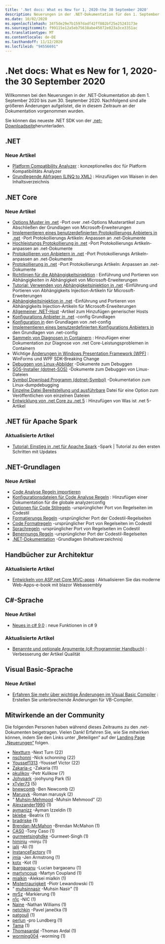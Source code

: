 ```yaml
---
title: '.Net docs: What es New for 1, 2020-the 30 September 2020'
description: Neuerungen in der .NET-Dokumentation für den 1. September 2020 bis zum 30. September 2020.
ms.date: 10/02/2020
ms.openlocfilehash: 34f5de29e7b1597dadf42ff802bf25e25243173e
ms.sourcegitcommit: f99115e12a5eb75638abe45072e023a3ce3351ac
ms.translationtype: MT
ms.contentlocale: de-DE
ms.lasthandoff: 11/12/2020
ms.locfileid: "94556691"
---
```

# <a name="net-docs-whats-new-for-september-1-2020---september-30-2020"></a>.Net docs: What es New for 1, 2020-the 30 September 2020

Willkommen bei den Neuerungen in der .NET-Dokumentation ab dem 1. September 2020 bis zum 30. September 2020. Nachfolgend sind alle größeren Änderungen aufgelistet, die in diesem Zeitraum an der Dokumentation vorgenommen wurden.

Sie können das neueste .NET SDK von der [.net-Downloadseite](https://dotnet.microsoft.com/download)herunterladen.

## <a name="net"></a>.NET

### <a name="new-articles"></a>Neue Artikel

- [Platform Compatibility Analyzer](../standard/analyzers/platform-compat-analyzer.md) : konzeptionelles doc für Platform Kompatibilitäts Analyzer
- [Grundlegende Abfragen (LINQ to XML)](../standard/linq/basic-queries-linq-to-xml.md) : Hinzufügen von Waisen in den Inhaltsverzeichnis

## <a name="net-core"></a>.NET Core

### <a name="new-articles"></a>Neue Artikel

- [Options Muster im .net](../core/extensions/options.md) -Port over .net-Options Musterartikel zum Abschließen der Grundlagen von Microsoft-Erweiterungen
- [Implementieren eines benutzerdefinierten Protokollierungs Anbieters in .net](../core/extensions/custom-logging-provider.md) -Port Protokollierungs Artikeln: Anpassen an .net-Dokumente
- [Hochleistungs Protokollierung in .net](../core/extensions/high-performance-logging.md) -Port Protokollierungs Artikeln-anpassen an .net-Dokumente
- [Protokollieren von Anbietern in .net](../core/extensions/logging-providers.md) -Port Protokollierungs Artikeln-anpassen an .net-Dokumente
- [Protokollierung in .net](../core/extensions/logging.md) -Port Protokollierungs Artikeln: Anpassen an .net-Dokumente
- [Richtlinien für die Abhängigkeitsinjektion](../core/extensions/dependency-injection-guidelines.md) : Einführung und Portieren von Abhängigkeiten in Abhängigkeit von Microsoft-Erweiterungen
- [Tutorial: Verwenden von Abhängigkeitsinjektion in .net](../core/extensions/dependency-injection-usage.md) -Einführung und Portieren von Abhängigkeits Injection-Artikeln für Microsoft-Erweiterungen
- [Abhängigkeitsinjektion in .net](../core/extensions/dependency-injection.md) -Einführung und Portieren von Abhängigkeits Injection-Artikeln für Microsoft-Erweiterungen
- [Allgemeiner .NET-Host](../core/extensions/generic-host.md) -Artikel zum Hinzufügen generischer Hosts
- [Konfigurations Anbieter in .net](../core/extensions/configuration-providers.md) -config Grundlagen
- [Konfiguration in](../core/extensions/configuration.md) den Grundlagen von .net-config
- [Implementieren eines benutzerdefinierten Konfigurations Anbieters in](../core/extensions/custom-configuration-provider.md) den Grundlagen von .net-config
- [Sammeln von Diagnosen in Containern](../core/diagnostics/diagnostics-in-containers.md) : Hinzufügen einer Dokumentation zur Diagnose von .net Core-Leistungsproblemen in Containern
- Wichtige [Änderungen in Windows Presentation Framework (WPF)](../core/compatibility/wpf.md) : WinForms und WPF SDK-Breaking Change
- [Debuggen von Linux-Abbilder](../core/diagnostics/debug-linux-dumps.md) -Dokumente zum Debuggen
- [SOS-Installer (dotnet-SOS)](../core/diagnostics/dotnet-sos.md) -Dokumente zum Debuggen von Linux-Dateien
- [Symbol Download Programm (dotnet-Symbol)](../core/diagnostics/dotnet-symbol.md) -Dokumentation zum Linux-dumpdebugging
- [Einzelne Datei Bereitstellung und ausführbare](../core/deploying/single-file.md) Datei für eine Option zum Veröffentlichen von einzelnen Dateien
- [Entwicklung von .net Core zu .net 5](../core/dotnet-five.md) : Hinzufügen von Was ist .net 5-Artikel

## <a name="net-for-apache-spark"></a>.NET für Apache Spark

### <a name="updated-articles"></a>Aktualisierte Artikel

- [Tutorial: Einstieg in .net für Apache Spark](../spark/tutorials/get-started.md) -Spark | Tutorial zu den ersten Schritten mit Updates

## <a name="net-fundamentals"></a>.NET-Grundlagen

### <a name="new-articles"></a>Neue Artikel

- [Code Analyse Regeln importieren](../fundamentals/code-analysis/quality-rules/index.md)
- [Konfigurationsdateien für Code Analyse Regeln](../fundamentals/code-analysis/configuration-files.md) : Hinzufügen einer Dokumentation für die globale analyzerconfig
- [Optionen für Code Stilregeln](../fundamentals/code-analysis/code-style-rule-options.md) -ursprünglicher Port von Regelseiten im Codestil
- [Formatierungs Regeln](../fundamentals/code-analysis/style-rules/formatting-rules.md) -ursprünglicher Port der Codestil-Regelseiten
- [Code Formatregeln](../fundamentals/code-analysis/style-rules/index.md) -ursprünglicher Port von Regelseiten im Codestil
- [Sprachregeln](../fundamentals/code-analysis/style-rules/language-rules.md) -ursprünglicher Port von Regelseiten im Codestil
- [Benennungs Regeln](../fundamentals/code-analysis/style-rules/naming-rules.md) -ursprünglicher Port der Codestil-Regelseiten
- [.NET-Dokumentation](../fundamentals/index.yml) -Grundlagen (Inhaltsverzeichnis)

## <a name="architecture-guides"></a>Handbücher zur Architektur

### <a name="updated-articles"></a>Aktualisierte Artikel

- [Entwickeln von ASP.net Core MVC-apps](../architecture/modern-web-apps-azure/develop-asp-net-core-mvc-apps.md) : Aktualisieren Sie das moderne Web-Apps-e-book mit blazor Webassembly

## <a name="c-language"></a>C#-Sprache

### <a name="new-articles"></a>Neue Artikel

- [Neues in c# 9,0](../csharp/whats-new/csharp-9.md) : neue Funktionen in c# 9

### <a name="updated-articles"></a>Aktualisierte Artikel

- [Benannte und optionale Argumente (c#-Programmier Handbuch)](../csharp/programming-guide/classes-and-structs/named-and-optional-arguments.md) : Verbesserung der Artikel Qualität

## <a name="visual-basic-language"></a>Visual Basic-Sprache

### <a name="new-articles"></a>Neue Artikel

- [Erfahren Sie mehr über wichtige Änderungen im Visual Basic Compiler](../visual-basic/whats-new/breaking-changes.md) : Erstellen Sie unterbrechende Änderungen für VB-Compiler.

## <a name="community-contributors"></a>Mitwirkende an der Community

Die folgenden Personen haben während dieses Zeitraums zu den .net-Dokumenten beigetragen. Vielen Dank! Erfahren Sie, wie Sie mitwirken können, indem Sie den Links unter „Beteiligen“ auf der [Landing Page „Neuerungen“](index.yml) folgen.

- [Nextturn](https://github.com/NextTurn) -Next Turn (22)
- [nschonni](https://github.com/nschonni) -Nick schonning (22)
- [Youssef1313](https://github.com/Youssef1313) -Youssef Victor (22)
- [Zakaria-c](https://github.com/zakaria-c) -Zakaria (11)
- [pkulikov](https://github.com/pkulikov) -Petr Kulikow (7)
- [Johypark](https://github.com/JohyPark) -joohyung Park (5)
- [xTyler73](https://github.com/xTyler73) (5)
- [bnewcomb](https://github.com/bnewcomb) -Ben Newcomb (2)
- [Marusyk](https://github.com/Marusyk) -Roman marusyk (2)
- " [Muhsin-Mehmood](https://github.com/mohsin-mehmood) -Muhsin Mehmood" (2)
- [Alexzander1990](https://github.com/Alexzander1990) (1)
- [aymanizz](https://github.com/aymanizz) -Ayman Izzeldin (1)
- [bklebe](https://github.com/bklebe) -Beatrix (1)
- [bradriske](https://github.com/bradriske) (1)
- [Brendan-McMahon](https://github.com/brendan-mcmahon) -Brendan McMahon (1)
- [CAS0](https://github.com/CAS0) -Tony Caso (1)
- [gurmeetsinghdke](https://github.com/gurmeetsinghdke) -Gurmeet-Singh (1)
- [himinju](https://github.com/hiMinju) -minju (1)
- [ialij](https://github.com/iAliJ) -Ali (1)
- [InstanceFactory](https://github.com/InstanceFactory) (1)
- [jmia](https://github.com/jmia) -Jen Armstrong (1)
- [kotx](https://github.com/kotx) -Kot (1)
- [lbargaoanu](https://github.com/lbargaoanu) -Lucian bargaoanu (1)
- [martyncoup](https://github.com/martyncoup) -Martyn Coupland (1)
- [mialkin](https://github.com/mialkin) -Aleksei mialkin (1)
- [Mistertraurigkeit](https://github.com/MisterSadness) -Piotr Lewandowski (1)
- " [muhsinnasir](https://github.com/mohsinnasir) -Muhsin Nasir" (1)
- [mr5z](https://github.com/mr5z) -Markierung (1)
- [n1c](https://github.com/n1c) -NIC (1)
- [Naine](https://github.com/Naine) -Nathan Williams (1)
- [netchkin](https://github.com/netchkin) -Pavel janečka (1)
- [patgoull](https://github.com/patgoull) (1)
- [perlun](https://github.com/perlun) -pro Lundberg (1)
- [Tama](https://github.com/tama) (1)
- [Thomasardal](https://github.com/ThomasArdal) -Thomas Ardal (1)
- [worming004](https://github.com/worming004) -worming (1)
